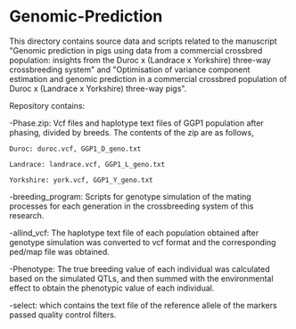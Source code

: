 # Genomic-Prediction
This directory contains source data and scripts related to the manuscript "Genomic prediction in pigs using data from a commercial crossbred population: insights from the Duroc x (Landrace x Yorkshire) three-way crossbreeding system" and "Optimisation of variance component estimation and genomic prediction in a commercial crossbred population of Duroc x (Landrace x Yorkshire) three-way pigs".

Repository contains:

-Phase.zip: Vcf files and haplotype text files of GGP1 population after phasing, divided by breeds. The contents of the zip are as follows,

    Duroc: duroc.vcf, GGP1_D_geno.txt
    
    Landrace: landrace.vcf, GGP1_L_geno.txt
    
    Yorkshire: york.vcf, GGP1_Y_geno.txt
    
-breeding_program: Scripts for genotype simulation of the mating processes for each generation in the crossbreeding system of this research.

-allind_vcf: The haplotype text file of each population obtained after genotype simulation was converted to vcf format and the corresponding ped/map file was obtained.

-Phenotype: The true breeding value of each individual was calculated based on the simulated QTLs, and then summed with the environmental effect to obtain the phenotypic value of each individual.

-select: which contains the text file of the reference allele of the markers passed quality control filters.
